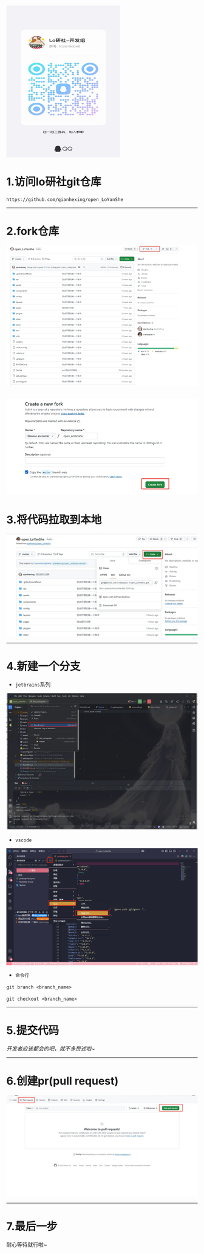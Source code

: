 <img src="doc/group_qrcode.jpg" alt="Alt Text" width="300" height="400">

# 1.访问lo研社git仓库
`https://github.com/qianhexing/open_LoYanShe`

---

# 2.fork仓库
![](doc/image_1.png)

![](doc/image_2.png)
---

# 3.将代码拉取到本地
![](doc/image_3.png)

---

# 4.新建一个分支
- `jetbrains`系列

![](doc/image_4.png)

- `vscode`

![](doc/image_5.png)

- `命令行`

`git branch <branch_name>`

`git checkout <branch_name>`

---

# 5.提交代码
*开发者应该都会的吧，就不多赘述啦~*

---

# 6.创建pr(pull request)
![](doc/image_6.png)

---

# 7.最后一步
耐心等待就行啦~
